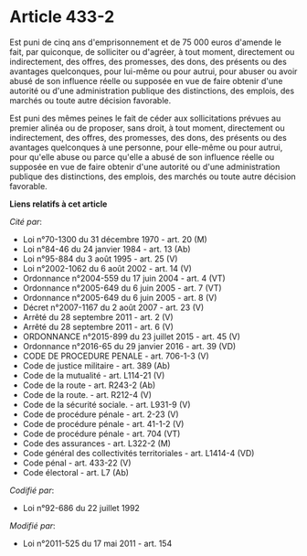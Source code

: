 # Article 433-2

Est puni de cinq ans d'emprisonnement et de 75 000 euros d'amende le fait, par quiconque, de solliciter ou d'agréer, à tout
moment, directement ou indirectement, des offres, des promesses, des dons, des présents ou des avantages quelconques, pour
lui-même ou pour autrui,  pour abuser ou avoir abusé de son influence réelle ou supposée en vue de faire obtenir d'une
autorité ou d'une administration publique des distinctions, des emplois, des marchés ou toute autre décision favorable.

Est puni des mêmes peines le fait de céder aux sollicitations prévues au premier alinéa ou de proposer, sans droit, à tout
moment, directement ou indirectement, des offres, des promesses, des dons, des présents ou des avantages quelconques à une
personne, pour elle-même ou pour autrui, pour qu'elle abuse ou parce qu'elle a abusé  de son influence réelle ou supposée en
vue de faire obtenir d'une autorité ou d'une administration publique des distinctions, des emplois, des marchés ou toute
autre décision favorable.

**Liens relatifs à cet article**

_Cité par_:

  - Loi n°70-1300 du 31 décembre 1970 - art. 20 (M)
  - Loi n°84-46 du 24 janvier 1984 - art. 13 (Ab)
  - Loi n°95-884 du 3 août 1995 - art. 25 (V)
  - Loi n°2002-1062 du 6 août 2002 - art. 14 (V)
  - Ordonnance n°2004-559 du 17 juin 2004 - art. 4 (VT)
  - Ordonnance n°2005-649 du 6 juin 2005 - art. 7 (VT)
  - Ordonnance n°2005-649 du 6 juin 2005 - art. 8 (V)
  - Décret n°2007-1167 du 2 août 2007 - art. 23 (V)
  - Arrêté du 28 septembre 2011 - art. 2 (V)
  - Arrêté du 28 septembre 2011 - art. 6 (V)
  - ORDONNANCE n°2015-899 du 23 juillet 2015 - art. 45 (V)
  - Ordonnance n°2016-65 du 29 janvier 2016 - art. 39 (VD)
  - CODE DE PROCEDURE PENALE - art. 706-1-3 (V)
  - Code de justice militaire - art. 389 (Ab)
  - Code de la mutualité - art. L114-21 (V)
  - Code de la route - art. R243-2 (Ab)
  - Code de la route. - art. R212-4 (V)
  - Code de la sécurité sociale. - art. L931-9 (V)
  - Code de procédure pénale - art. 2-23 (V)
  - Code de procédure pénale - art. 41-1-2 (V)
  - Code de procédure pénale - art. 704 (VT)
  - Code des assurances - art. L322-2 (M)
  - Code général des collectivités territoriales - art. L1414-4 (VD)
  - Code pénal - art. 433-22 (V)
  - Code électoral - art. L7 (Ab)

_Codifié par_:

  - Loi n°92-686 du 22 juillet 1992

_Modifié par_:

  - Loi n°2011-525 du 17 mai 2011 - art. 154
